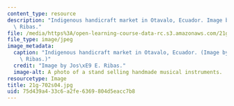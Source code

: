 ```yaml
---
content_type: resource
description: "Indigenous handicraft market in Otavalo, Ecuador. Image by Jos\xE9 E.\
  \ Ribas."
file: /media/https%3A/open-learning-course-data-rc.s3.amazonaws.com/21g-702-spanish-ii-spring-2004/75d439a433c6a2fe6369804d5eacc7b8_21g-702s04.jpg
file_type: image/jpeg
image_metadata:
  caption: "Indigenous handicraft market in Otavalo, Ecuador. (Image by Jos\xE9 E.\
    \ Ribas.)"
  credit: "Image by Jos\xE9 E. Ribas."
  image-alt: A photo of a stand selling handmade musical instruments.
resourcetype: Image
title: 21g-702s04.jpg
uid: 75d439a4-33c6-a2fe-6369-804d5eacc7b8
---
```

